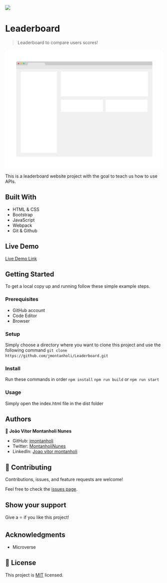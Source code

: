 ![](https://img.shields.io/badge/Microverse-blueviolet)

# Leaderboard

> Leaderboard to compare users scores!

![screenshot](./app_screenshot.png)

This is a leaderboard website project with the goal to teach us how to use APIs.

## Built With

- HTML & CSS
- Bootstrap
- JavaScript
- Webpack
- Git & Github

## Live Demo

[Live Demo Link](https://livedemo.com)


## Getting Started

To get a local copy up and running follow these simple example steps.

### Prerequisites

- GitHub account
- Code Editor
- Browser
### Setup

  Simply choose a directory where you want to clone this project and use the following command
  ```git clone https://github.com/jmontanholi/Leaderboard.git```
### Install

  Run these commands in order
  ```npm install```
  ```npm run build``` or ```npm run start```
### Usage

  Simply open the index.html file in the dist folder
## Authors

👤 **João Vítor Montanholi Nunes**

- GitHub: [jmontanholi](https://github.com/jmontanholi)
- Twitter: [MontanholiNunes](https://twitter.com/MontanholiNunes)
- LinkedIn: [Joao vitor montanholi](https://www.linkedin.com/in/joaovitormontanholi/)
## 🤝 Contributing

Contributions, issues, and feature requests are welcome!

Feel free to check the [issues page](../../issues/).

## Show your support

Give a ⭐️ if you like this project!

## Acknowledgments

- Microverse

## 📝 License

This project is [MIT](./MIT.md) licensed.
